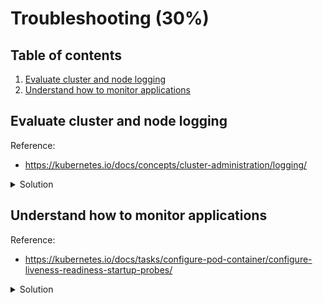 # Troubleshooting (30%)

## Table of contents
1. [Evaluate cluster and node logging](#evaluate-cluster-and-node-logging)
1. [Understand how to monitor applications](#understand-how-to-monitor-applications)

## Evaluate cluster and node logging
Reference: 
- https://kubernetes.io/docs/concepts/cluster-administration/logging/

<details>
<summary>Solution</summary>

In Kubernetes, cluster and node logging are available on different locations, dependending on how your cluster has been deployed.

```bash
# Use journalctl to access kubelet or containerd logs
sudo journalctl -u kubelet -n 10
sudo journalctl -u containerd -n 10

# In order to access Kubernetes components, lets get the name of the pods so we access their logs later
kubectl get pods -n kube-system

# Output:
# etcd-k8s-control                      1/1     Running   35 (33m ago)    153d
# kube-apiserver-k8s-control            1/1     Running   113 (33m ago)   153d
# kube-controller-manager-k8s-control   1/1     Running   91 (33m ago)    153d
# kube-scheduler-k8s-control            1/1     Running   91 (33m ago)    153d

# Now we have the pods name, we can access their logs:
kubectl logs -n kube-system etcd-k8s-control
kubectl logs -n kube-system kube-apiserver-k8s-control
kubectl logs -n kube-system kube-controller-manager-k8s-control
kubectl logs -n kube-system kube-scheduler-k8s-control
```

- Note that kubectl logs access `stdout` and `stderr` through `/var/log` folder on control/worker nodes:
```bash
# List contents of log folder on control node
ls /var/log/pods/

# Output:
# kube-system_coredns-64897985d-87wzw_0906a726-9fc9-4b32-8e34-d61cf41ffef7/
# kube-system_coredns-64897985d-z9spm_259bcd2e-c513-4c43-83c0-4bd16114af85/
# kube-system_etcd-k8s-control_38e46b4483e181276898d979d6540151/
# kube-system_kube-apiserver-k8s-control_c711f6b4d98c1ffa7b9fcc5355b54483/
# kube-system_kube-controller-manager-k8s-control_a39a22e07bab370e11c1f2eabc082694/
# kube-system_kube-flannel-ds-fdq5r_d67970ff-7af8-43c9-9ce6-9181b6b2d08c/
# kube-system_kube-proxy-t4wt8_77135467-0d6f-4081-95c4-0f9e6cb9d082/
# kube-system_kube-scheduler-k8s-control_8e66e38685d6e7cabb6d343c447e597b/
```
</details>

## Understand how to monitor applications
Reference: 
- https://kubernetes.io/docs/tasks/configure-pod-container/configure-liveness-readiness-startup-probes/

<details>
<summary>Solution</summary>

</details>